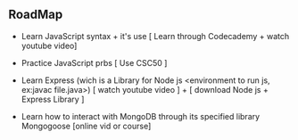 ## RoadMap

- Learn JavaScript syntax + it's use [ Learn through Codecademy + watch youtube video]

- Practice JavaScript prbs [ Use CSC50 ]

- Learn Express (wich is a Library for Node js <environment to run js, ex:javac file.java>) [ watch youtube video ] + [ download Node js + Express Library ]

- Learn how to interact with MongoDB through its specified library Mongogoose [online vid or course]